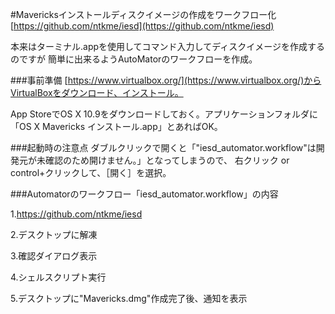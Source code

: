 #Mavericksインストールディスクイメージの作成をワークフロー化
[https://github.com/ntkme/iesd](https://github.com/ntkme/iesd)

本来はターミナル.appを使用してコマンド入力してディスクイメージを作成するのですが
簡単に出来るようAutoMatorのワークフローを作成。


###事前準備
[https://www.virtualbox.org/](https://www.virtualbox.org/)からVirtualBoxをダウンロード、インストール。

App StoreでOS X 10.9をダウンロードしておく。アプリケーションフォルダに「OS X Mavericks インストール.app」とあればOK。


###起動時の注意点
ダブルクリックで開くと「"iesd_automator.workflow"は開発元が未確認のため開けません。」となってしまうので、
右クリック or control+クリックして、［開く］を選択。


###Automatorのワークフロー「iesd_automator.workflow」の内容

1.https://github.com/ntkme/iesd

2.デスクトップに解凍

3.確認ダイアログ表示

4.シェルスクリプト実行

5.デスクトップに"Mavericks.dmg"作成完了後、通知を表示

